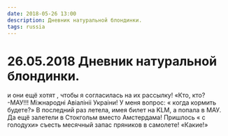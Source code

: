 ```yaml
---
date: 2018-05-26 13:00
description: Дневник натуральной блондинки.
tags: russia
---
```

# 26.05.2018 Дневник натуральной блондинки.

и они ещё хотят , чтобы я согласилась на их рассылку!  «Кто, кто? -МАУ!!!   Мiжнароднi Авiалiнii Украiни!  У меня вопрос: « когда кормить будете?»  В последний раз летела, имея билет на KLM, а попала в МАУ. Да ещё залетели в Стокгольм вместо Амстердама! Пришлось « с голодухи» съесть месячный запас пряников в самолете!  «Какие!»
